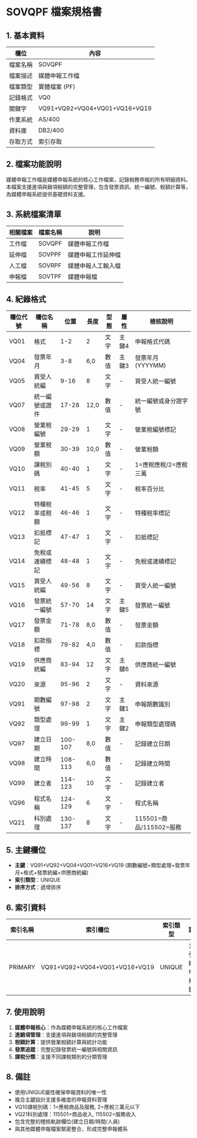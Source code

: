 # SOVQPF 檔案規格書

## 1. 基本資料

| 欄位 | 內容 |
|------|------|
| 檔案名稱 | SOVQPF |
| 檔案描述 | 媒體申報工作檔 |
| 檔案類型 | 實體檔案 (PF) |
| 記錄格式 | VQ0 |
| 關鍵字 | VQ91+VQ92+VQ04+VQ01+VQ16+VQ19 |
| 作業系統 | AS/400 |
| 資料庫 | DB2/400 |
| 存取方式 | 索引存取 |

## 2. 檔案功能說明

媒體申報工作檔是媒體申報系統的核心工作檔案，記錄稅務申報的所有明細資料。本檔案支援進項與銷項稅額的完整管理，包含發票資訊、統一編號、稅額計算等，為媒體申報系統提供基礎資料支援。

## 3. 系統檔案清單

| 相關檔案 | 檔案名稱 | 說明 |
|----------|----------|------|
| 工作檔 | SOVQPF | 媒體申報工作檔 |
| 延伸檔 | SOVPPF | 媒體申報工作延伸檔 |
| 人工檔 | SOVRPF | 媒體申報人工輸入檔 |
| 申報檔 | SOVTPF | 媒體申報檔 |

## 4. 紀錄格式

| 欄位代號 | 欄位名稱 | 位置 | 長度 | 型態 | 屬性 | 檢核說明 |
|----------|----------|------|------|------|------|----------|
| VQ01 | 格式 | 1-2 | 2 | 文字 | 主鍵4 | 申報格式代碼 |
| VQ04 | 發票年月 | 3-8 | 6,0 | 數值 | 主鍵3 | 發票年月(YYYYMM) |
| VQ05 | 買受人統編 | 9-16 | 8 | 文字 | - | 買受人統一編號 |
| VQ07 | 統一編號或證件 | 17-28 | 12,0 | 數值 | - | 統一編號或身分證字號 |
| VQ08 | 營業稅編號 | 29-29 | 1 | 文字 | - | 營業稅編號標記 |
| VQ09 | 營業稅額 | 30-39 | 10,0 | 數值 | - | 營業稅額 |
| VQ10 | 課稅別碼 | 40-40 | 1 | 文字 | - | 1=應稅應稅/2=應稅三萬 |
| VQ11 | 稅率 | 41-45 | 5 | 文字 | - | 稅率百分比 |
| VQ12 | 特種稅率或稅額 | 46-46 | 1 | 文字 | - | 特種稅率標記 |
| VQ13 | 扣抵標記 | 47-47 | 1 | 文字 | - | 扣抵標記 |
| VQ14 | 免稅或連續標記 | 48-48 | 1 | 文字 | - | 免稅或連續標記 |
| VQ15 | 買受人統編 | 49-56 | 8 | 文字 | - | 買受人統一編號 |
| VQ16 | 發票統一編號 | 57-70 | 14 | 文字 | 主鍵5 | 發票統一編號 |
| VQ17 | 發票金額 | 71-78 | 8,0 | 數值 | - | 發票金額 |
| VQ18 | 扣款指標 | 79-82 | 4,0 | 數值 | - | 扣款指標 |
| VQ19 | 供應商統編 | 83-94 | 12 | 文字 | 主鍵6 | 供應商統一編號 |
| VQ20 | 來源 | 95-96 | 2 | 文字 | - | 資料來源 |
| VQ91 | 期數編號 | 97-98 | 2 | 文字 | 主鍵1 | 申報期數識別 |
| VQ92 | 類型處理 | 99-99 | 1 | 文字 | 主鍵2 | 申報類型處理碼 |
| VQ97 | 建立日期 | 100-107 | 8,0 | 數值 | - | 記錄建立日期 |
| VQ98 | 建立時間 | 108-113 | 6,0 | 數值 | - | 記錄建立時間 |
| VQ99 | 建立者 | 114-123 | 10 | 文字 | - | 記錄建立者 |
| VQ96 | 程式名稱 | 124-129 | 6 | 文字 | - | 程式名稱 |
| VQ21 | 科別處理 | 130-137 | 8 | 文字 | - | 115501=商品/115502=服務 |

## 5. 主鍵欄位

- **主鍵**：VQ91+VQ92+VQ04+VQ01+VQ16+VQ19 (期數編號+類型處理+發票年月+格式+發票統編+供應商統編)
- **索引類型**：UNIQUE
- **排序方式**：遞增排序

## 6. 索引資料

| 索引名稱 | 索引欄位 | 索引類型 | 說明 |
|----------|----------|----------|------|
| PRIMARY | VQ91+VQ92+VQ04+VQ01+VQ16+VQ19 | UNIQUE | 主索引，媒體申報複合鍵 |

## 7. 使用說明

1. **媒體申報核心**：作為媒體申報系統的核心工作檔案
2. **進銷項管理**：支援進項與銷項稅額的完整管理
3. **稅額計算**：提供營業稅額計算與統計功能
4. **發票追蹤**：完整記錄發票統一編號與相關資訊
5. **課稅分類**：支援不同課稅類別的分類管理

## 8. 備註

- 使用UNIQUE屬性確保申報資料的唯一性
- 複合主鍵設計支援多維度的申報資料管理
- VQ10課稅別碼：1=應稅商品及服務, 2=應稅三萬元以下
- VQ21科別處理：115501=商品收入, 115502=服務收入
- 包含完整的稽核軌跡欄位(建立日期/時間/人員)
- 與其他媒體申報檔案緊密整合，形成完整申報體系 